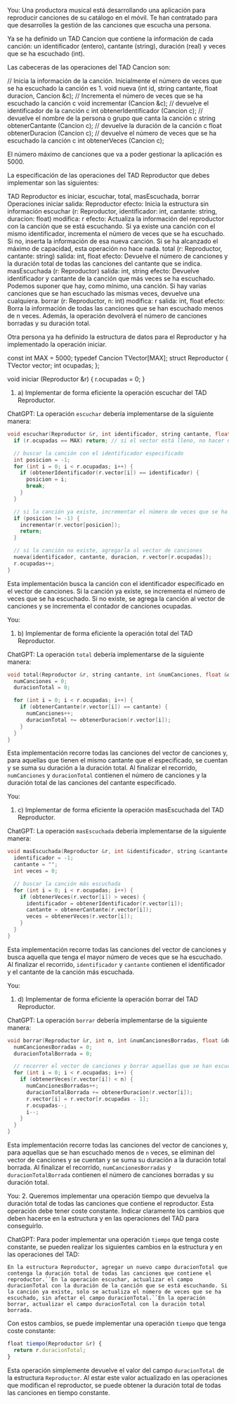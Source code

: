 You:
Una productora musical está desarrollando una aplicación para reproducir canciones de su catálogo en el móvil. Te han contratado para que desarrolles la gestión de las canciones que escucha una persona.

Ya se ha definido un TAD Cancion que contiene la información de cada canción: un identificador (entero), cantante (string), duración (real) y veces que se ha escuchado (int).

Las cabeceras de las operaciones del TAD Cancion son:

// Inicia la información de la canción. Inicialmente el número de veces que se ha escuchado la canción es 1.
void nueva (int id, string cantante, float duracion, Cancion &c);
// Incrementa el número de veces que se ha escuchado la canción c
void incrementar (Cancion &c);
// devuelve el identificador de la canción c
int obtenerIdentificador (Cancion c);
// devuelve el nombre de la persona o grupo que canta la canción c
string obtenerCantante (Cancion c);
// devuelve la duración de la canción c
float obtenerDuracion (Cancion c);
// devuelve el número de veces que se ha escuchado la canción c
int obtenerVeces (Cancion c);

El número máximo de canciones que va a poder gestionar la aplicación es 5000.

La especificación de las operaciones del TAD Reproductor que debes implementar son las siguientes:

TAD
  Reproductor es iniciar, escuchar, total, masEscuchada, borrar
Operaciones
  iniciar
          salida: Reproductor
          efecto: Inicia la estructura sin información
  escuchar (r: Reproductor, identificador: int, cantante: string, duracion: float)
          modifica: r
          efecto: Actualiza la información del reproductor con la canción que se está escuchando. Si ya existe una canción con el mismo identificador, incrementa el número de veces que se ha escuchado. Si no, inserta la información de esa nueva canción. Si se ha alcanzado el máximo de capacidad, esta operación no hace nada.
  total (r: Reproductor, cantante: string)
          salida: int, float
          efecto: Devuelve el número de canciones y la duración total de todas las canciones del cantante que se indica.
  masEscuchada (r: Reproductor)
          salida: int, string
          efecto: Devuelve identificador y cantante de la canción que más veces se ha escuchado. Podemos suponer que hay, como mínimo, una canción. Si hay varias canciones que se han escuchado las mismas veces, devuelve una cualquiera.
  borrar (r: Reproductor, n: int)
          modifica: r
          salida: int, float
          efecto: Borra la información de todas las canciones que se han escuchado menos de n veces. Además, la operación devolverá el número de canciones borradas y su duración total.

Otra persona ya ha definido la estructura de datos para el Reproductor y ha implementado la operación iniciar.

const int MAX = 5000;
typedef Cancion TVector[MAX];
struct Reproductor {
  TVector vector;
  int ocupadas;
};

void iniciar (Reproductor &r) {
  r.ocupadas = 0;
}

1. a) Implementar de forma eficiente la operación escuchar del TAD Reproductor.

ChatGPT:
La operación `escuchar` debería implementarse de la siguiente manera:

```c
void escuchar(Reproductor &r, int identificador, string cantante, float duracion) {
  if (r.ocupadas == MAX) return; // si el vector está lleno, no hacer nada

  // buscar la canción con el identificador especificado
  int posicion = -1;
  for (int i = 0; i < r.ocupadas; i++) {
    if (obtenerIdentificador(r.vector[i]) == identificador) {
      posicion = i;
      break;
    }
  }

  // si la canción ya existe, incrementar el número de veces que se ha escuchado
  if (posicion != -1) {
    incrementar(r.vector[posicion]);
    return;
  }

  // si la canción no existe, agregarla al vector de canciones
  nueva(identificador, cantante, duracion, r.vector[r.ocupadas]);
  r.ocupadas++;
}
```

Esta implementación busca la canción con el identificador especificado en el vector de canciones. Si la canción ya existe, se incrementa el número de veces que se ha escuchado. Si no existe, se agrega la canción al vector de canciones y se incrementa el contador de canciones ocupadas.

You:
1. b) Implementar de forma eficiente la operación total del TAD Reproductor.

ChatGPT:
La operación `total` debería implementarse de la siguiente manera:

```c
void total(Reproductor &r, string cantante, int &numCanciones, float &duracionTotal) {
  numCanciones = 0;
  duracionTotal = 0;

  for (int i = 0; i < r.ocupadas; i++) {
    if (obtenerCantante(r.vector[i]) == cantante) {
      numCanciones++;
      duracionTotal += obtenerDuracion(r.vector[i]);
    }
  }
}
```

Esta implementación recorre todas las canciones del vector de canciones y, para aquellas que tienen el mismo cantante que el especificado, se cuentan y se suma su duración a la duración total. Al finalizar el recorrido, `numCanciones` y `duracionTotal` contienen el número de canciones y la duración total de las canciones del cantante especificado.

You:
1. c) Implementar de forma eficiente la operación masEscuchada del TAD Reproductor.

ChatGPT:
La operación `masEscuchada` debería implementarse de la siguiente manera:

```c
void masEscuchada(Reproductor &r, int &identificador, string &cantante) {
  identificador = -1;
  cantante = "";
  int veces = 0;

  // buscar la canción más escuchada
  for (int i = 0; i < r.ocupadas; i++) {
    if (obtenerVeces(r.vector[i]) > veces) {
      identificador = obtenerIdentificador(r.vector[i]);
      cantante = obtenerCantante(r.vector[i]);
      veces = obtenerVeces(r.vector[i]);
    }
  }
}
```

Esta implementación recorre todas las canciones del vector de canciones y busca aquella que tenga el mayor número de veces que se ha escuchado. Al finalizar el recorrido, `identificador` y `cantante` contienen el identificador y el cantante de la canción más escuchada.

You:
1. d) Implementar de forma eficiente la operación borrar del TAD Reproductor.

ChatGPT:
La operación `borrar` debería implementarse de la siguiente manera:

```c
void borrar(Reproductor &r, int n, int &numCancionesBorradas, float &duracionTotalBorrada) {
  numCancionesBorradas = 0;
  duracionTotalBorrada = 0;

  // recorrer el vector de canciones y borrar aquellas que se han escuchado menos de n veces
  for (int i = 0; i < r.ocupadas; i++) {
    if (obtenerVeces(r.vector[i]) < n) {
      numCancionesBorradas++;
      duracionTotalBorrada += obtenerDuracion(r.vector[i]);
      r.vector[i] = r.vector[r.ocupadas - 1];
      r.ocupadas--;
      i--;
    }
  }
}
```

Esta implementación recorre todas las canciones del vector de canciones y, para aquellas que se han escuchado menos de `n` veces, se eliminan del vector de canciones y se cuentan y se suma su duración a la duración total borrada. Al finalizar el recorrido, `numCancionesBorradas` y `duracionTotalBorrada` contienen el número de canciones borradas y su duración total.

You:
2. Queremos implementar una operación tiempo que devuelva la duración total de todas las canciones que contiene el reproductor. Esta operación debe tener coste constante. Indicar claramente los cambios que deben hacerse en la estructura y en las operaciones del TAD para conseguirlo.

ChatGPT:
Para poder implementar una operación `tiempo` que tenga coste constante, se pueden realizar los siguientes cambios en la estructura y en las operaciones del TAD:

`En la estructura Reproductor, agregar un nuevo campo duracionTotal que contenga la duración total de todas las canciones que contiene el reproductor.``En la operación escuchar, actualizar el campo duracionTotal con la duración de la canción que se está escuchando. Si la canción ya existe, solo se actualiza el número de veces que se ha escuchado, sin afectar el campo duracionTotal.``En la operación borrar, actualizar el campo duracionTotal con la duración total borrada.`

Con estos cambios, se puede implementar una operación `tiempo` que tenga coste constante:

```javascript
float tiempo(Reproductor &r) {
  return r.duracionTotal;
}
```

Esta operación simplemente devuelve el valor del campo `duracionTotal` de la estructura `Reproductor`. Al estar este valor actualizado en las operaciones que modifican el reproductor, se puede obtener la duración total de todas las canciones en tiempo constante.
